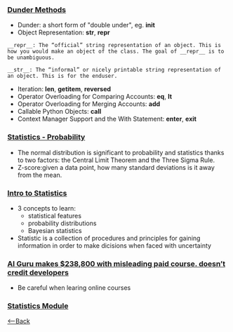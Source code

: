 ### [Dunder Methods](https://dbader.org/blog/python-dunder-methods)
* Dunder: a short form of "double under", eg. __init__
* Object Representation: __str__, __repr__
``` 
__repr__: The “official” string representation of an object. This is how you would make an object of the class. The goal of __repr__ is to be unambiguous.

__str__: The “informal” or nicely printable string representation of an object. This is for the enduser.
```
* Iteration: __len__, __getitem__, __reversed__
* Operator Overloading for Comparing Accounts: __eq__, __lt__
* Operator Overloading for Merging Accounts: __add__
* Callable Python Objects: __call__
* Context Manager Support and the With Statement: __enter__, __exit__


### [Statistics - Probability](https://www.dataquest.io/blog/basic-statistics-in-python-probability/)
* The normal distribution is significant to probability and statistics thanks to two factors: the Central Limit Theorem and the Three Sigma Rule.
* Z-score:given a data point, how many standard deviations is it away from the mean.


### [Intro to Statistics](https://www.youtube.com/watch?v=MdHtK7CWpCQ)
* 3 concepts to learn:
  * statistical features
  * probability distributions
  * Bayesian statistics
* Statistic is a collection of procedures and principles for gaining information in order to make dicisions when faced with uncertainty


### [AI Guru makes $238,800 with misleading paid course. doesn’t credit developers](https://www.youtube.com/watch?v=7jmBE4yPrOs)
* Be careful when learing online courses


### [Statistics Module](https://docs.python.org/3/library/statistics.html)

[<--Back](README.md)